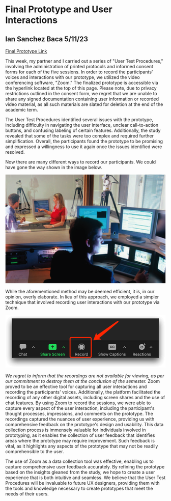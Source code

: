 # Final Prototype and User Interactions
## Ian Sanchez Baca 5/11/23

[Final Prototype Link](https://xd.adobe.com/view/28bba141-bb3d-495b-b7c5-80384af23a86-7de8/?fullscreen)


This week, my partner and I carried out a series of "User Test Procedures," involving the administration of printed protocols and informed consent forms for each of the five sessions. In order to record the participants' voices and interactions with our prototype, we utilized the video conferencing software, "Zoom." The finalized prototype is accessible via the hyperlink located at the top of this page. Please note, due to privacy restrictions outlined in the consent form, we regret that we are unable to share any signed documentation containing user information or recorded video material, as all such materials are slated for deletion at the end of the academic term.

The User Test Procedures identified several issues with the prototype, including difficulty in navigating the user interface, unclear call-to-action buttons, and confusing labeling of certain features. 
Additionally, the study revealed that some of the tasks were too complex and required further simplification. Overall, the participants found the prototype to be promising and expressed a willingness to use it again once the issues identified were resolved.

Now there are many different ways to record our participants. We could have gone the way shown in the image below.

![overkill_recording](mages/Usability-lab.png)

While the aforementioned method may be deemed efficient, it is, in our opinion, overly elaborate. In lieu of this approach, we employed a simpler technique that involved recording user interactions with our prototype via Zoom. 

![zoom record button](mages/zoom_record.png)

*We regret to inform that the recordings are not available for viewing, as per our commitment to destroy them at the conclusion of the semester.* 
Zoom proved to be an effective tool for capturing all user interactions and recording the participants' voices. 
Additionally, the platform facilitated the recording of any other digital assets, including screen shares and the use of chat features. 
By using Zoom to record the sessions, we were able to capture every aspect of the user interaction, including the participant's thought processes, impressions, and comments on the prototype. 
The recordings captured the nuances of user experience, providing us with comprehensive feedback on the prototype's design and usability.
This data collection process is immensely valuable for individuals involved in prototyping, as it enables the collection of user feedback that identifies areas where the prototype may require improvement. 
Such feedback is vital, as it highlights any aspects of the prototype that may not be readily comprehensible to the user.


The use of Zoom as a data collection tool was effective, enabling us to capture comprehensive user feedback accurately. By refining the prototype based on the insights gleaned from the study, we hope to create a user experience that is both intuitive and seamless. We believe that the User Test Procedures will be invaluable to future UX designers, providing them with the tools and knowledge necessary to create prototypes that meet the needs of their users.
